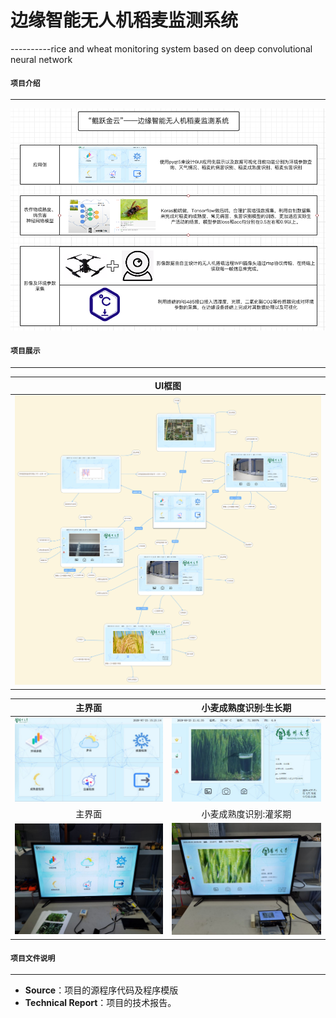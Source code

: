 ﻿# 边缘智能无人机稻麦监测系统
----------rice and wheat monitoring system based on deep convolutional neural network

#### `项目介绍`
-----------------------------------------------------------------------------------------------

<div align=center><img src="https://github.com/GTshenmi/IOT/blob/main/Display%20Image/0.png"/></div>

#### `项目展示`
-----------------------------------------------------------------------------------------------

|      UI框图      |
|:---------------:|
|![image6](https://github.com/GTshenmi/IOT/blob/main/Display%20Image/1.png)|

|   主界面   |   小麦成熟度识别:生长期   |  
|:---------------:|:---------------:|  
|![image5](https://github.com/GTshenmi/IOT/blob/main/Display%20Image/2.jpeg)|![image2](https://github.com/GTshenmi/IOT/blob/main/Display%20Image/3.jpeg)|
|   主界面   |   小麦成熟度识别:灌浆期   |  
|![image3](https://github.com/GTshenmi/IOT/blob/main/Display%20Image/4.jpeg)|![image1](https://github.com/GTshenmi/IOT/blob/main/Display%20Image/5.jpeg)|

#### `项目文件说明`
-----------------------------------------------------------------------------------------------
* **Source**：项目的源程序代码及程序模版
* **Technical Report**：项目的技术报告。



